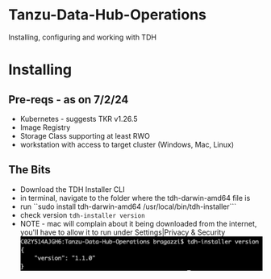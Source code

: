 # Tanzu-Data-Hub-Operations
Installing, configuring and working with TDH


# Installing
## Pre-reqs - as on 7/2/24
* Kubernetes - suggests TKR v1.26.5
* Image Registry
* Storage Class supporting at least RWO
* workstation with access to target cluster (Windows, Mac, Linux)

## The Bits
* Download the TDH Installer CLI
* in terminal, navigate to the folder where the tdh-darwin-amd64 file is
* run ``sudo install tdh-darwin-amd64 /usr/local/bin/tdh-installer```
* check version ```tdh-installer version```
* NOTE - mac will complain about it being downloaded from the internet, you'll have to allow it to run under Settings|Privacy & Security
![Image](./images/tdhinstaller-version.png)
